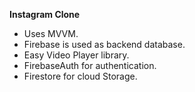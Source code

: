 **Instagram Clone**

* Uses MVVM.
* Firebase is used as backend database.
* Easy Video Player library.
* FirebaseAuth for authentication.
* Firestore for cloud Storage.
